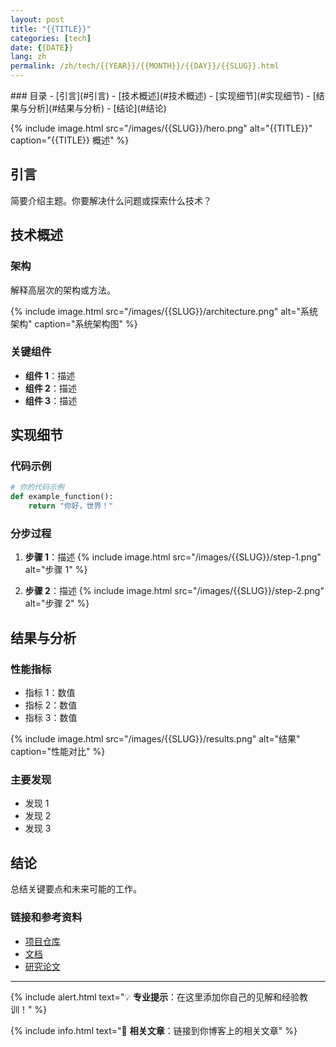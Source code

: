 ```yaml
---
layout: post
title: "{{TITLE}}"
categories: [tech]
date: {{DATE}}
lang: zh
permalink: /zh/tech/{{YEAR}}/{{MONTH}}/{{DAY}}/{{SLUG}}.html
---
```


<div class="table-of-contents" markdown="1">
### 目录
- [引言](#引言)
- [技术概述](#技术概述)
- [实现细节](#实现细节)
- [结果与分析](#结果与分析)
- [结论](#结论)
</div>

<!-- 主图 - 替换为你的文章主要图片 -->
{% include image.html src="/images/{{SLUG}}/hero.png" alt="{{TITLE}}" caption="{{TITLE}} 概述" %}

## 引言

简要介绍主题。你要解决什么问题或探索什么技术？

## 技术概述

### 架构
解释高层次的架构或方法。

<!-- 技术图表 -->
{% include image.html src="/images/{{SLUG}}/architecture.png" alt="系统架构" caption="系统架构图" %}

### 关键组件
- **组件 1**：描述
- **组件 2**：描述
- **组件 3**：描述

## 实现细节

### 代码示例
```python
# 你的代码示例
def example_function():
    return "你好，世界！"
```

### 分步过程
1. **步骤 1**：描述
   {% include image.html src="/images/{{SLUG}}/step-1.png" alt="步骤 1" %}

2. **步骤 2**：描述
   {% include image.html src="/images/{{SLUG}}/step-2.png" alt="步骤 2" %}

## 结果与分析

### 性能指标
- 指标 1：数值
- 指标 2：数值
- 指标 3：数值

<!-- 结果可视化 -->
{% include image.html src="/images/{{SLUG}}/results.png" alt="结果" caption="性能对比" %}

### 主要发现
- 发现 1
- 发现 2
- 发现 3

## 结论

总结关键要点和未来可能的工作。

### 链接和参考资料
- [项目仓库](https://github.com/your-repo)
- [文档](https://your-docs.com)
- [研究论文](https://your-paper.com)

---

{% include alert.html text="💡 **专业提示**：在这里添加你自己的见解和经验教训！" %}

{% include info.html text="🔗 **相关文章**：链接到你博客上的相关文章" %}